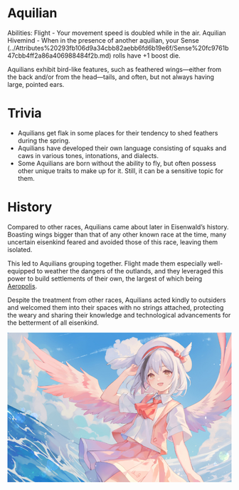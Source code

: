# Aquilian

Abilities: Flight - Your movement speed is doubled while in the air.
Aquilian Hivemind - When in the presence of another aquilian,  your Sense (../Attributes%20293fb106d9a34cbb82aebb6fd6b19e6f/Sense%20fc9761b47cbb4ff2a86a406988484f2b.md) rolls have +1 boost die.

Aquilians exhibit bird-like features, such as feathered wings—either from the back and/or from the head—tails, and often, but not always having large, pointed ears.

# Trivia

- Aquilians get flak in some places for their tendency to shed feathers during the spring.
- Aquilians have developed their own language consisting of squaks and caws in various tones, intonations, and dialects.
- Some Aquilians are born without the ability to fly, but often possess other unique traits to make up for it. Still, it can be a sensitive topic for them.

# History

Compared to other races, Aquilians came about later in Eisenwald’s history. Boasting wings bigger than that of any other known race at the time, many uncertain eisenkind feared and avoided those of this race, leaving them isolated. 

This led to Aquilians grouping together. Flight made them especially well-equipped to weather the dangers of the outlands, and they leveraged this power to build settlements of their own, the largest of which being [Aeropolis](../Locations%208e695652aa0f4301ab226d9d9f26bffc/Aeropolis%20b0499f0defc74650be94b65f2de4c116.md).

Despite the treatment from other races, Aquilians acted kindly to outsiders and welcomed them into their spaces with no strings attached, protecting the weary and sharing their knowledge and technological advancements for the betterment of all eisenkind.

![Untitled](Aquilian%20f197576d773a4355b66d313466cf3ec3/Untitled.png)